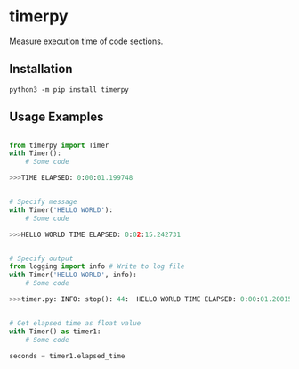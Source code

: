 # timerpy
Measure execution time of code sections.

## Installation
`python3 -m pip install timerpy`

## Usage Examples

```python

from timerpy import Timer
with Timer():
    # Some code

>>>TIME ELAPSED: 0:00:01.199748


# Specify message
with Timer('HELLO WORLD'):
    # Some code

>>>HELLO WORLD TIME ELAPSED: 0:02:15.242731


# Specify output
from logging import info # Write to log file
with Timer('HELLO WORLD', info):
    # Some code

>>>timer.py: INFO: stop(): 44:	HELLO WORLD TIME ELAPSED: 0:00:01.200157


# Get elapsed time as float value
with Timer() as timer1:
    # Some code

seconds = timer1.elapsed_time
```